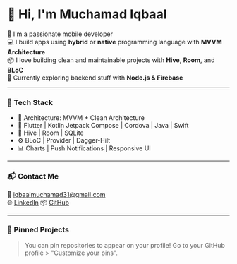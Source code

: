 # 👋 Hi, I'm Muchamad Iqbaal

🎯 I'm a passionate mobile developer  
💻 I build apps using **hybrid** or **native** programming language with **MVVM Architecture**  
📦 I love building clean and maintainable projects with **Hive**, **Room**, and **BLoC**  
🌱 Currently exploring backend stuff with **Node.js & Firebase**

---

### 🚀 Tech Stack

- 🧠 Architecture: MVVM + Clean Architecture
- 📱 Flutter | Kotlin Jetpack Compose | Cordova | Java | Swift
- 💾 Hive | Room | SQLite
- ⚙️ BLoC | Provider | Dagger-Hilt
- 📊 Charts | Push Notifications | Responsive UI

---

### 📬 Contact Me

📧 iqbaalmuchamad31@gmail.com  
🌐 [LinkedIn]([https://linkedin.com/in/muchamadiqbaal08](https://www.linkedin.com/in/muchamad-iqbaal-a63692202/))  
📦 [GitHub](https://github.com/muchamadiqbaal08)

---

### 📌 Pinned Projects

> You can pin repositories to appear on your profile! Go to your GitHub profile > "Customize your pins".

